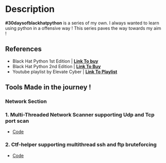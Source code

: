 # Description 
**#30daysofblackhatpython** is a series of my own. I always wanted to learn using python in a offensive way ! This series paves the way towards my aim ! 

## References 
- Black Hat Python 1st Edition | **[Link To buy](https://www.amazon.in/Black-Hat-Python-Justin-Seitz/dp/1593275900)**
- Black Hat Python 2nd Edition | **[Link To Buy](https://www.amazon.in/Black-Hat-Python-2nd-Programming/dp/1718501129)**
- Youtube playlist by Elevate Cyber | **[Link To Playlist ](https://youtube.com/playlist?list=PLk6vOUIjcauWAzYx5zn5JTnDL9R-Osk_H)**

## Tools Made in the journey ! 
### Network Section 
### 1. Multi-Threaded Network Scanner supporting Udp and Tcp port scan
- [Code](https://raw.githubusercontent.com/calc1f4r/30-days-of-black-hat-python/master/Black_Hat_Python/Day%2001/networkscanner.py)
### 2. Ctf-helper supporting multithread ssh and ftp bruteforcing
- [Code](https://github.com/calc1f4r/30-days-of-black-hat-python/tree/master/Black_Hat_Python/Day%2003)
